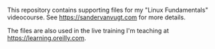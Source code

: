 This repository contains supporting files for my "Linux Fundamentals" videocourse. See https://sandervanvugt.com for more details.

The files are also used in the live training I'm teaching at https://learning.oreilly.com.
